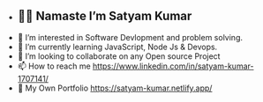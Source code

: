 
- ## 🙏🙏 Namaste I’m Satyam Kumar
- 👀 I’m interested in Software Devlopment and problem solving.
- 🌱 I’m currently learning JavaScript, Node Js & Devops.
- 💞️ I’m looking to collaborate on any Open source Project
- 📫 How to reach me  https://www.linkedin.com/in/satyam-kumar-1707141/
- 💞️  My Own Portfolio https://satyam-kumar.netlify.app/



<!---
Shoolapani/Shoolapani is a ✨ special ✨ repository because its `README.md` (this file) appears on your GitHub profile.
You can click the Preview link to take a look at your changes.
--->
